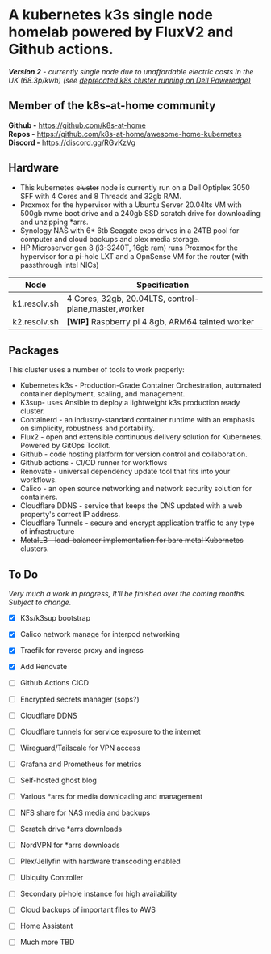 
# **A kubernetes k3s single node homelab powered by FluxV2 and Github actions.**

****Version 2*** - currently single node due to unaffordable electric costs in the UK (68.3p/kwh) (see [deprecated k8s cluster running on Dell Poweredge)](https://github.com/fobiat/k8s-gitops)* <br />
## Member of the k8s-at-home community 
**Github -** https://github.com/k8s-at-home  
**Repos -** https://github.com/k8s-at-home/awesome-home-kubernetes  
**Discord -** https://discord.gg/RGvKzVg



## Hardware
- This kubernetes ~~cluster~~ node is currently run on a Dell Optiplex 3050 SFF with 4 Cores and 8 Threads and 32gb RAM.
- Proxmox for the hypervisor with a Ubuntu Server 20.04lts VM with 500gb nvme boot drive and a 240gb SSD scratch drive for downloading and unzipping *arrs.
- Synology NAS with 6* 6tb Seagate exos drives in a 24TB pool for computer and cloud backups and plex media storage.
- HP Microserver gen 8 (i3-3240T, 16gb ram) runs Proxmox for the hypervisor for a pi-hole LXT and a OpnSense VM for the router (with passthrough intel NICs)
 

| Node              | Specification                                        |
| ----------------- | ---------------------------------------------------- |
| k1.resolv.sh      | 4 Cores, 32gb, 20.04LTS, control-plane,master,worker |
| k2.resolv.sh| **[WIP]** Raspberry pi 4 8gb, ARM64 tainted worker   |





## Packages
This cluster uses a number of tools to work properly:

* Kubernetes k3s - Production-Grade Container Orchestration,
	automated container deployment, scaling, and management.
* K3sup- uses Ansible to deploy a lightweight k3s production ready cluster.
* Containerd - an industry-standard container runtime with an emphasis on simplicity, robustness and portability.
* Flux2 - open and extensible continuous delivery solution for Kubernetes. Powered by GitOps Toolkit.
* Github - code hosting platform for version control and collaboration.
* Github actions - CI/CD runner for workflows
* Renovate - universal dependency update tool that fits into your workflows.
* Calico - an open source networking and network security solution for containers.
* Cloudflare DDNS - service that keeps the DNS updated with a web property's correct IP address.
* Cloudflare Tunnels - secure and encrypt application traffic to any type of infrastructure
* ~~MetalLB - load-balancer implementation for bare metal Kubernetes clusters.~~

## To Do 
*Very much a work in progress, It'll be finished over the coming months. Subject to change.*
 * [x] K3s/k3sup bootstrap
 * [x] Calico network manage for interpod networking
 * [x] Traefik for reverse proxy and ingress
 * [x] Add Renovate
 * [ ] Github Actions CICD
 * [ ] Encrypted secrets manager (sops?)
 * [ ] Cloudflare DDNS
 * [ ] Cloudflare tunnels for service exposure to the internet
 * [ ] Wireguard/Tailscale for VPN access 
 * [ ] Grafana and Prometheus for metrics
 * [ ] Self-hosted ghost blog
 * [ ] Various *arrs for media downloading and management
 * [ ] NFS share for NAS media and backups
 * [ ] Scratch drive *arrs downloads 
 * [ ] NordVPN for *arrs downloads
 * [ ] Plex/Jellyfin with hardware transcoding enabled
 * [ ] Ubiquity Controller
 * [ ] Secondary pi-hole instance for high availability 
 * [ ] Cloud backups of important files to AWS
 * [ ] Home Assistant
 * [ ] Much more TBD 


